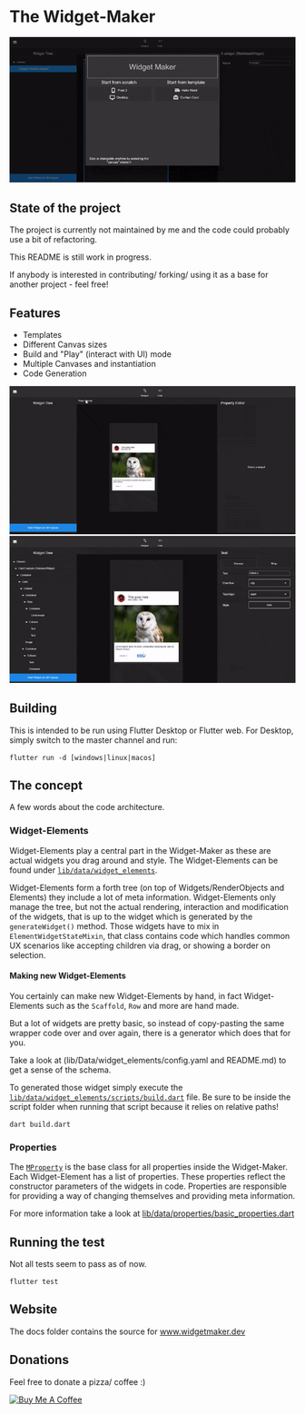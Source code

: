 # The Widget-Maker

![title](docs/gifs/main2.gif)

## State of the project

The project is currently not maintained by me and the code could probably use a bit
of refactoring.

This README is still work in progress.

If anybody is interested in contributing/ forking/ using it as a base for another project - feel free!


## Features

- Templates
- Different Canvas sizes
- Build and "Play" (interact with UI) mode
- Multiple Canvases and instantiation
- Code Generation

![title](docs/gifs/multi_canvas.gif)
![title](docs/gifs/code.gif)

## Building 

This is intended to be run using Flutter Desktop or Flutter web. 
For Desktop, simply switch to the master channel and run:
```
flutter run -d [windows|linux|macos]
```

## The concept

A few words about the code architecture.


### Widget-Elements

Widget-Elements play a central part in the Widget-Maker as these are actual widgets
you drag around and style. 
The Widget-Elements can be found under [`lib/data/widget_elements`](lib/data/widget_elements).

Widget-Elements form a forth tree (on top of Widgets/RenderObjects and Elements) they include
a lot of meta information.
Widget-Elements only manage the tree, but not the actual rendering, interaction and modification
of the widgets, that is up to the widget which is generated by the `generateWidget()` method.
Those widgets have to mix in `ElementWidgetStateMixin`, that class contains code which handles common UX scenarios
like accepting children via drag, or showing a border on selection.


#### Making new Widget-Elements

You certainly can make new Widget-Elements by hand, in fact Widget-Elements such as the `Scaffold`,
`Row` and more are hand made.

But a lot of widgets are pretty basic, so instead of copy-pasting the same wrapper code over and over again,
there is a generator which does that for you.

Take a look at (lib/Data/widget_elements/config.yaml and README.md) to get a sense of the schema.

To generated those widget simply execute the [`lib/data/widget_elements/scripts/build.dart`](lib/data/widget_elements/scripts/build.dart) file.
Be sure to be inside the script folder when running that script because it relies on relative paths!

```
dart build.dart
```


### Properties

The [`MProperty`](lib/data/properties/basic_properties.dart) is the base class for all properties inside the Widget-Maker.
Each Widget-Element has a list of properties. These properties reflect the constructor parameters
of the widgets in code.
Properties are responsible for providing a way of changing themselves and providing meta information.

For more information take a look at [lib/data/properties/basic_properties.dart](lib/data/properties/basic_properties.dart) 



## Running the test

Not all tests seem to pass as of now.

```
flutter test
```


## Website

The docs folder contains the source for www.widgetmaker.dev

## Donations

Feel free to donate a pizza/ coffee :)

<a href="https://www.buymeacoffee.com/norbertkozsir" target="_blank"><img src="https://cdn.buymeacoffee.com/buttons/default-orange.png" alt="Buy Me A Coffee" style="height: 51px !important;width: 217px !important;" ></a>
